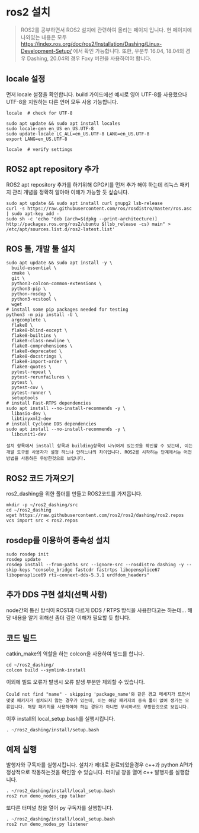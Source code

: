 # ros2 설치

> ROS2를 공부하면서 ROS2 설치에 관련하여 올리는 페이지 입니다. 현 페이지에 나와있는 내용은 모두 https://index.ros.org/doc/ros2/Installation/Dashing/Linux-Development-Setup/ 에서 확인 가능합니다. 또한, 우분투 16.04, 18.04의 경우 Dashing, 20.04의 경우 Foxy 버전을 사용하여야 합니다.

## locale 설정

먼저 locale 설정을 확인합니다. build 가이드에선 예시로 영어 UTF-8를 사용했으나 UTF-8을 지원하는 다른 언어 모두 사용 가능합니다.

```
locale  # check for UTF-8

sudo apt update && sudo apt install locales
sudo locale-gen en_US en_US.UTF-8
sudo update-locale LC_ALL=en_US.UTF-8 LANG=en_US.UTF-8
export LANG=en_US.UTF-8

locale  # verify settings
```

## ROS2 apt repository 추가 

ROS2 apt repository 추가를 하기위해 GPG키를 먼저 추가 해야 하는데 리눅스 패키지 관리 개념을 정확히 알아야 이해가 가능할 듯 싶습니다.
```
sudo apt update && sudo apt install curl gnupg2 lsb-release
curl -s https://raw.githubusercontent.com/ros/rosdistro/master/ros.asc | sudo apt-key add -
sudo sh -c 'echo "deb [arch=$(dpkg --print-architecture)] http://packages.ros.org/ros2/ubuntu $(lsb_release -cs) main" > /etc/apt/sources.list.d/ros2-latest.list'
```

## ROS 툴, 개발 툴 설치
```
sudo apt update && sudo apt install -y \
  build-essential \
  cmake \
  git \
  python3-colcon-common-extensions \
  python3-pip \
  python-rosdep \
  python3-vcstool \
  wget
# install some pip packages needed for testing
python3 -m pip install -U \
  argcomplete \
  flake8 \
  flake8-blind-except \
  flake8-builtins \
  flake8-class-newline \
  flake8-comprehensions \
  flake8-deprecated \
  flake8-docstrings \
  flake8-import-order \
  flake8-quotes \
  pytest-repeat \
  pytest-rerunfailures \
  pytest \
  pytest-cov \
  pytest-runner \
  setuptools
# install Fast-RTPS dependencies
sudo apt install --no-install-recommends -y \
  libasio-dev \
  libtinyxml2-dev
# install Cyclone DDS dependencies
sudo apt install --no-install-recommends -y \
  libcunit1-dev
```
```note
설치 항목에서 install 항목과 building항목이 나뉘어져 있는것을 확인할 수 있는데, 이는 개발 도구를 사용자가 설정 하느냐 안하느냐의 차이입니다. ROS2를 시작하는 단계에서는 어떤 방법을 사용하든 무방한것으로 보입니다.
```

## ROS2 코드 가져오기
ros2_dashing을 위한 폴더를 만들고 ROS2코드를 가져옵니다. 
```
mkdir -p ~/ros2_dashing/src
cd ~/ros2_dashing
wget https://raw.githubusercontent.com/ros2/ros2/dashing/ros2.repos
vcs import src < ros2.repos
```

## rosdep를 이용하여 종속성 설치
```
sudo rosdep init
rosdep update
rosdep install --from-paths src --ignore-src --rosdistro dashing -y --skip-keys "console_bridge fastcdr fastrtps libopensplice67 libopensplice69 rti-connext-dds-5.3.1 urdfdom_headers"
```
## 추가 DDS 구현 설치(선택 사항)
node간의 통신 방식이 ROS1과 다르게 DDS / RTPS 방식을 사용한다고는 하는데... 해당 내용을 알기 위해선 좀더 깊은 이해가 필요할 듯 합니다.

## 코드 빌드 
catkin_make의 역할을 하는 colcon을 사용하여 빌드를 합니다. 
```
cd ~/ros2_dashing/
colcon build --symlink-install
```
이외에 빌드 오류가 발생시 오류 발생 부분만 제외할 수 있습니다.
```note
Could not find "name" - skipping 'package_name'와 같은 경고 메세지가 뜨면서 몇몇 패키지가 설치되지 않는 경우가 있는데, 이는 해당 패키지의 종속 툴이 없어 생기는 오류입니다. 해당 패키지를 사용하여야 하는 경우가 아니면 무시하셔도 무방한것으로 보입니다. 
```
이후 install의 local_setup.bash를 실행시킵니다.
```
. ~/ros2_dashing/install/setup.bash
```
## 예제 실행
발행자와 구독자를 실행시킵니다. 설치가 제대로 완료되었을경우 c++과 python API가 정상적으로 작동하는것을 확인할 수 있습니다.
터미널 창을 열어 c++ 발행자를 실행합니다.
```
. ~/ros2_dashing/install/local_setup.bash
ros2 run demo_nodes_cpp talker
```
또다른 터미널 창을 열어 py 구독자를 실행합니다.
```
. ~/ros2_dashing/install/local_setup.bash
ros2 run demo_nodes_py listener
```

